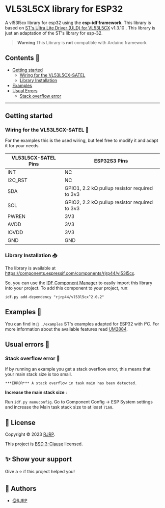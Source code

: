 # VL53L5CX library for ESP32

A vl53l5cx library for esp32 using the **esp-idf framework**. This library is based
on [ST's  Ultra Lite Driver (ULD) for VL53L5CX](https://www.st.com/content/st_com/en/products/embedded-software/imaging-software/stsw-img023.html) v1.3.10
. This library is just an adaptation of the ST's library for esp-32.

> **Warning**
> This Library is **not** compatible with Arduino framework

## Contents 📌

* [Getting started](#Getting-started)
    * [Wiring for the VL53L5CX-SATEL](#wiring-for-the-vl53l5cx-satel- )
    * [Library Installation](#library-installation-)
* [Examples](#examples-)
* [Usual Errors](#usual-errors-)
    * [Stack overflow error](#stack-overflow-error-)

---

## Getting started
### Wiring for the VL53L5CX-SATEL 🔌

For the examples this is the used wiring, but feel free to modify it and adapt it for your needs.

| VL53L5CX-SATEL Pins | ESP32S3 Pins                                  |           
|---------------------|-----------------------------------------------|
| INT                 | NC                                            |
| I2C_RST             | NC                                            |
| SDA                 | GPIO1, 2.2 kΩ pullup resistor required to 3v3 |
| SCL                 | GPIO2, 2.2 kΩ pullup resistor required to 3v3 |
| PWREN               | 3V3                                           |
| AVDD                | 3V3                                           |
| IOVDD               | 3V3                                           |
| GND                 | GND                                           |


### Library Installation 📥

The library is available at https://components.espressif.com/components/rjrp44/vl53l5cx.

So, you can use the [IDF Component Manager](https://docs.espressif.com/projects/esp-idf/en/latest/esp32/api-guides/tools/idf-component-manager.html) to easily import this library into your project.
To add this component to your project, run:

```log
idf.py add-dependency "rjrp44/vl53l5cx^2.0.2" 
```


## Examples 📄

You can find in `📁 ./examples` ST's examples adapted for ESP32 with I²C. For more information about the available features read [UM2884](https://www.st.com/resource/en/user_manual/um2884-a-guide-to-using-the-vl53l5cx-multizone-timeofflight-ranging-sensor-with-wide-field-of-view-ultra-lite-driver-uld-stmicroelectronics.pdf).

## Usual errors 🐛
### Stack overflow error 💽

If by running an example you get a stack overflow error, this means that your main stack size is too small.
```log
***ERROR*** A stack overflow in task main has been detected.
```
**Increase the main stack size :**

Run `idf.py menuconfig`. Go to Component Config -> ESP System settings and increase the Main task stack size to at least `7168`.

## 📝 License

Copyright © 2023 [RJRP](https://www.github.com/RJRP44).

This project is [BSD 3-Clause](https://opensource.org/licenses/BSD-3-Clause/)  licensed.

## ✨ Show your support

Give a ⭐️ if this project helped you!

## 👤 Authors

- [@RJRP](https://www.github.com/RJRP44)
